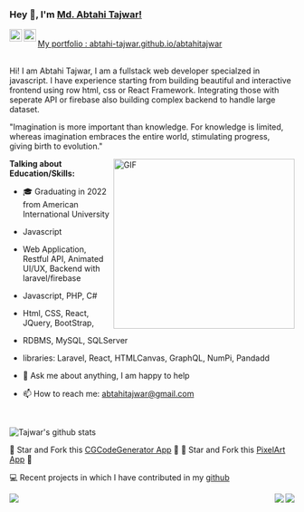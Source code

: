 ### Hey 👋, I'm [Md. Abtahi Tajwar!](https://github.com/abtahi-tajwar)


<a href="https://www.linkedin.com/in/abtahi-tajwar/">
  <img align="left" alt="Tajwar's LinkdeIN" width="22px" src="https://cdn.jsdelivr.net/npm/simple-icons@v3/icons/linkedin.svg" />
</a>
<a href="https://www.instagram.com/abtahi_tajwar/">
  <img align="left" alt="Tajwar's Instagram" width="22px" src="https://cdn.jsdelivr.net/npm/simple-icons@v3/icons/instagram.svg" />
</a>
<br />
 <a href="https://abtahi-tajwar.github.io/abtahitajwar" align="left" > My portfolio : abtahi-tajwar.github.io/abtahitajwar </a> 
<br />
<br />

Hi! I am Abtahi Tajwar, I am a fullstack web developer specialzed in javascript. I have experience starting from building beautiful and interactive frontend using row html, css or React Framework. Integrating those with seperate API or firebase also building complex backend to handle large dataset. 

"Imagination is more important than knowledge. For knowledge is limited, whereas imagination embraces the entire world, stimulating progress, giving birth to evolution." 



 <img align="right" height="300px" width= "320px" alt="GIF" src="https://media.giphy.com/media/CVtNe84hhYF9u/giphy.gif" />

**Talking about Education/Skills:**

- 🎓 Graduating in 2022 from American International University
-  Javascript 
-  Web Application, Restful API, Animated UI/UX, Backend with laravel/firebase
- Javascript, PHP, C#
-  Html, CSS, React, JQuery, BootStrap, 
-  RDBMS, MySQL, SQLServer
-  libraries: Laravel, React, HTMLCanvas, GraphQL, NumPi, Pandadd

- 💬 Ask me about anything, I am happy to help
- 📫 How to reach me: abtahitajwar@gmail.com

&nbsp;


![Tajwar's github stats](https://github-readme-stats.vercel.app/api?username=abtahi-tajwar&show_icons=true&hide_border=true)

:pushpin: Star and Fork this [CGCodeGenerator App](https://github.com/abtahi-tajwar/CGCodeGenerator) :pencil:
:pushpin: Star and Fork this [PixelArt App](https://github.com/abtahi-tajwar/PixelArtApp) :pencil:

💻 Recent projects in which I have contributed in my [github](https://github.com/abtahi-tajwar)


<a href="https://github.com/Tazneya/shikhboamra">
    <img align="right" src="https://github-readme-stats.vercel.app/api/pin/?username=abtahi-tajwar&repo=shikhboamra" />
</a>

<a href="https://github.com/n0k1b/e-exam">
  <img align="right" src="https://github-readme-stats.vercel.app/api/pin/?username=abtahi-tajwar&repo=e-exam" />
</a>

<a href="https://github.com/n0k1b/urbor_ecommerce">
  <img align="left" src="https://github-readme-stats.vercel.app/api/pin/?username=abtahi-tajwar&repo=urbor_ecommerce" />
</a>
